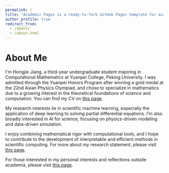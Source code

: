 ```yaml
---
permalink: /
title: "Academic Pages is a ready-to-fork GitHub Pages template for academic personal websites"
author_profile: true
redirect_from: 
  - /about/
  - /about.html
---
```


About Me
=======

I'm Hongjie Jiang, a third-year undergraduate student majoring in Computational Mathematics at Yuanpei College, Peking University. I was admitted through the Yuanpei Honors Program after winning a gold medal at the 22nd Asian Physics Olympiad, and chose to specialize in mathematics due to a growing interest in the theoretical foundations of science and computation. You can find my CV on [this page](cv.md).

My research interests lie in scientific machine learning, especially the application of deep learning to solving partial differential equations. I’m also broadly interested in AI for science, focusing on physics-driven modeling and data-driven simulation.

I enjoy combining mathematical rigor with computational tools, and I hope to contribute to the development of interpretable and efficient methods in scientific computing. For more about my research statement, please visit [this page](research_statement.md).

For those interested in my personal interests and reflections outside academia, please visit [this page](personal.html).


